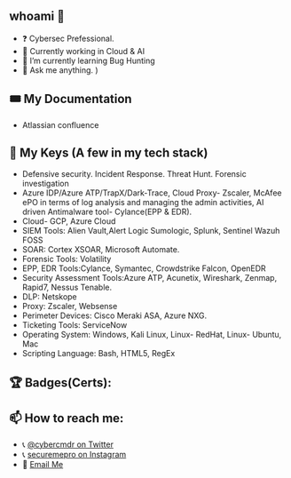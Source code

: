 ## whoami 👋

- ❓  Cybersec Prefessional. 
- 🔭 Currently working in Cloud & AI
- 🌱 I’m currently learning Bug Hunting
- 💬 Ask me anything. )


## 🎟 My Documentation
- Atlassian confluence

## 💪 My Keys (A few in my tech stack)
- Defensive security. Incident Response. Threat Hunt. Forensic investigation
- Azure IDP/Azure ATP/TrapX/Dark-Trace, Cloud Proxy- Zscaler, McAfee ePO in terms of log analysis and managing the admin activities, AI driven Antimalware tool- Cylance(EPP & EDR).
- Cloud- GCP, Azure Cloud
- SIEM Tools:	Alien Vault,Alert Logic Sumologic, Splunk, Sentinel Wazuh FOSS
- SOAR: Cortex XSOAR, Microsoft Automate.
- Forensic Tools:	Volatility
- EPP, EDR Tools:Cylance, Symantec, Crowdstrike Falcon, OpenEDR
- Security Assessment Tools:Azure ATP, Acunetix, Wireshark, Zenmap, Rapid7, Nessus Tenable.
- DLP:	Netskope
- Proxy:	Zscaler, Websense
- Perimeter Devices: Cisco Meraki ASA, Azure NXG.
- Ticketing Tools: ServiceNow
- Operating System:	Windows, Kali Linux, Linux- RedHat, Linux- Ubuntu, Mac
- Scripting Language:	Bash, HTML5, RegEx

## 🏆 Badges(Certs):
<p float="left">
 
</p>

## 📫 How to reach me:
- 📞 [@cybercmdr on Twitter](https://twitter.com/cybercmdr)
- 📞 [securemepro on Instagram](https://www.instagram.com/securemepro)
- 📨 [Email Me](securmeprouk@gmail.com)

